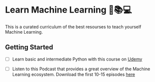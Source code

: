 # Learn Machine Learning 🤖📚💻
This is a curated curriculum of the best resourses to teach yourself Machine Learning.

## Getting Started
- [ ] Learn basic and intermediate Python with this course on [Udemy](https://www.udemy.com/the-modern-python3-bootcamp) 
 

- [ ] Listen to this Podcast that provides a great overview of the Machine Learning ecosystem. Download the first 10-15 episodes [here](http://ocdevel.com/mlg)
